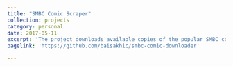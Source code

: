 ```yaml
---
title: "SMBC Comic Scraper"
collection: projects
category: personal
date: 2017-05-11
excerpt: 'The project downloads available copies of the popular SMBC comic and compiles them to a comic book readable format. The system crawls through the SMBC website in order to scrape data and download comics encountered. The downloaded comics are then zipped into a cbz file which is readable by comic book readers. It was developed using Python and Selenium.'
pagelink: 'https://github.com/baisakhic/smbc-comic-downloader'

---
```


